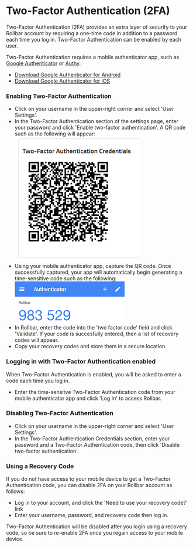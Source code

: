 # Two-Factor Authentication (2FA)

Two-Factor Authentication (2FA) provides an extra layer of security to your Rollbar account by
requiring a one-time code in addition to a password each time you log in. Two-Factor Authentication
can be enabled by each user.

Two-Factor Authentication requires a mobile authenticator app, such as
[Google Authenticator](https://play.google.com/store/apps/details?id=com.google.android.apps.authenticator2&hl=en)
or [Authy](https://www.authy.com/).

* [Download Google Authenticator for Android](https://play.google.com/store/apps/details?id=com.google.android.apps.authenticator2&hl=en)
* [Download Google Authenticator for iOS](https://itunes.apple.com/us/app/google-authenticator/id388497605)

### Enabling Two-Factor Authentication

* Click on your username in the upper-right corner and select 'User Settings'.
* In the Two-Factor Authentication section of the settings page, enter your password and click
  'Enable two-factor authentication'.  A QR code such as the following will appear:
  ![](../images/guides/two-factor-authentication/Screen-Shot-2016-06-07-at-25634-PM.153551.o.png)
* Using your mobile authenticator app, capture the QR code. Once successfully captured, your app
  will automatically begin generating a time-sensitive code such as the following:
  ![](../images/guides/two-factor-authentication/IMG_1857.153553.o.png)
* In Rollbar, enter the code into the 'two factor code' field and click 'Validate'. If your code is
  succesfully entered, then a list of recovery codes will appear.
* Copy your recovery codes and store them in a secure location.

### Logging in with Two-Factor Authentication enabled

When Two-Factor Authentication is enabled, you will be asked to enter a code each time you log in.

* Enter the time-sensitve Two-Factor Authentication code from your mobile authenticator app and click
  'Log In' to access Rollbar.

### Disabling Two-Factor Authentication

* Click on your username in the upper-right corner and select 'User Settings'.
* In the Two-Factor Authentication Credentials section, enter your password and a Two-Factor
  Authentication code, then click 'Disable two-factor authentication'.

### Using a Recovery Code

If you do not have access to your mobile device to get a Two-Factor Authentication code, you can
disable 2FA on your Rollbar account as follows:

* Log in to your account, and click the 'Need to use your recovery code?' link
* Enter your username, password, and recovery code then log in.

Two-Factor Authentication will be disabled after you login using a recovery code, so be sure to
re-enable 2FA once you regain access to your mobile device.
